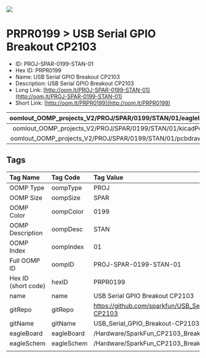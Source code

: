 


  
![][im]
# PRPR0199 > USB Serial GPIO Breakout CP2103

- ID: PROJ-SPAR-0199-STAN-01
- Hex ID: PRPR0199
- Name: USB Serial GPIO Breakout CP2103
- Description: USB Serial GPIO Breakout CP2103
- Long Link: [http://oom.lt/PROJ-SPAR-0199-STAN-01](http://oom.lt/PROJ-SPAR-0199-STAN-01)
- Short Link: [http://oom.lt/PRPR0199](http://oom.lt/PRPR0199)
  

|oomlout_OOMP_projects_V2/PROJ/SPAR/0199/STAN/01/eagleImage.png|oomlout_OOMP_projects_V2/PROJ/SPAR/0199/STAN/01/eagleSchemImage.png|oomlout_OOMP_projects_V2/PROJ/SPAR/0199/STAN/01/kicadPcb3dFront.png|oomlout_OOMP_projects_V2/PROJ/SPAR/0199/STAN/01/kicadPcb3dBack.png|
| :---: | :---: | :---: | :---: |
|oomlout_OOMP_projects_V2/PROJ/SPAR/0199/STAN/01/kicadPcb3d.png|oomlout_OOMP_projects_V2/PROJ/SPAR/0199/STAN/01/bomBack.png|oomlout_OOMP_projects_V2/PROJ/SPAR/0199/STAN/01/bomFront.png|oomlout_OOMP_projects_V2/PROJ/SPAR/0199/STAN/01/pcbdraw.svg|
|oomlout_OOMP_projects_V2/PROJ/SPAR/0199/STAN/01/pcbdrawBack.svg||||

## Tags
  

|Tag Name|Tag Code|Tag Value|
| :--- | :--- | :--- |
|OOMP Type|oompType|PROJ|
|OOMP Size|oompSize|SPAR|
|OOMP Color|oompColor|0199|
|OOMP Description|oompDesc|STAN|
|OOMP Index|oompIndex|01|
|Full OOMP ID|oompID|PROJ-SPAR-0199-STAN-01|
|Hex ID (short code)|hexID|PRPR0199|
|name|name|USB Serial GPIO Breakout CP2103|
|gitRepo|gitRepo|https://github.com/sparkfun/USB_Serial_GPIO_Breakout-CP2103|
|gitName|gitName|USB_Serial_GPIO_Breakout-CP2103|
|eagleBoard|eagleBoard|/Hardware/SparkFun_CP2103_Breakout.brd|
|eagleSchem|eagleSchem|/Hardware/SparkFun_CP2103_Breakout.sch|
||||



[im]: PROJ/SPAR/0199/STAN/01/kicadPcb3d_450.png
